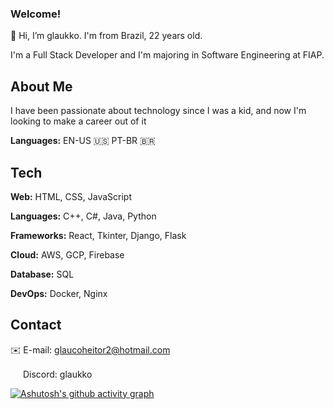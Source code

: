 ### Welcome!
👋 Hi, I’m glaukko. I'm from Brazil, 22 years old.

I'm a Full Stack Developer and I'm majoring in Software Engineering at FIAP.

## About Me

I have been passionate about technology since I was a kid, and now I'm looking to make a career out of it

**Languages:** EN-US 🇺🇸 PT-BR 🇧🇷

## Tech

**Web:** HTML, CSS, JavaScript

**Languages:** C++, C#, Java, Python

**Frameworks:** React, Tkinter, Django, Flask

**Cloud:** AWS, GCP, Firebase

**Database:** SQL

**DevOps:** Docker, Nginx



## Contact

✉️ E-mail: [glaucoheitor2@hotmail.com](mailto:glaucoheitor2@hotmail.com)

<img src="https://github.com/user-attachments/assets/9f0a3642-f804-4920-81ba-9c8a07aa71ad" width="16" height="16"/> Discord: glaukko

[![Ashutosh's github activity graph](https://github-readme-activity-graph.vercel.app/graph?username=glaukko&theme=react-dark)](https://github.com/ashutosh00710/github-readme-activity-graph)

<!---
glaukko/glaukko is a ✨ special ✨ repository because its `README.md` (this file) appears on your GitHub profile.
You can click the Preview link to take a look at your changes.
--->
